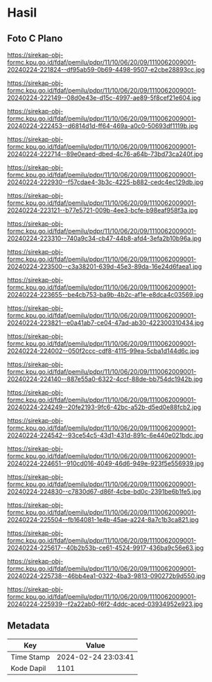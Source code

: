 # Hasil

## Foto C Plano

https://sirekap-obj-formc.kpu.go.id/fdaf/pemilu/pdpr/11/10/06/20/09/1110062009001-20240224-221824--df95ab59-0b69-4498-9507-e2cbe28893cc.jpg

https://sirekap-obj-formc.kpu.go.id/fdaf/pemilu/pdpr/11/10/06/20/09/1110062009001-20240224-222149--08d0e43e-d15c-4997-ae89-5f8cef21e604.jpg

https://sirekap-obj-formc.kpu.go.id/fdaf/pemilu/pdpr/11/10/06/20/09/1110062009001-20240224-222453--d6814d1d-ff64-469a-a0c0-50693df1119b.jpg

https://sirekap-obj-formc.kpu.go.id/fdaf/pemilu/pdpr/11/10/06/20/09/1110062009001-20240224-222714--89e0eaed-dbed-4c76-a64b-73bd73ca240f.jpg

https://sirekap-obj-formc.kpu.go.id/fdaf/pemilu/pdpr/11/10/06/20/09/1110062009001-20240224-222930--f57cdae4-3b3c-4225-b882-cedc4ec129db.jpg

https://sirekap-obj-formc.kpu.go.id/fdaf/pemilu/pdpr/11/10/06/20/09/1110062009001-20240224-223121--b77e5721-009b-4ee3-bcfe-b98eaf958f3a.jpg

https://sirekap-obj-formc.kpu.go.id/fdaf/pemilu/pdpr/11/10/06/20/09/1110062009001-20240224-223310--740a9c34-cb47-44b8-afd4-3efa2b10b96a.jpg

https://sirekap-obj-formc.kpu.go.id/fdaf/pemilu/pdpr/11/10/06/20/09/1110062009001-20240224-223500--c3a38201-639d-45e3-89da-16e24d6faea1.jpg

https://sirekap-obj-formc.kpu.go.id/fdaf/pemilu/pdpr/11/10/06/20/09/1110062009001-20240224-223655--be4cb753-ba9b-4b2c-af1e-e8dca4c03569.jpg

https://sirekap-obj-formc.kpu.go.id/fdaf/pemilu/pdpr/11/10/06/20/09/1110062009001-20240224-223821--e0a41ab7-ce04-47ad-ab30-422300310434.jpg

https://sirekap-obj-formc.kpu.go.id/fdaf/pemilu/pdpr/11/10/06/20/09/1110062009001-20240224-224002--050f2ccc-cdf8-4115-99ea-5cba1d144d6c.jpg

https://sirekap-obj-formc.kpu.go.id/fdaf/pemilu/pdpr/11/10/06/20/09/1110062009001-20240224-224140--887e55a0-6322-4ccf-88de-bb754dc1942b.jpg

https://sirekap-obj-formc.kpu.go.id/fdaf/pemilu/pdpr/11/10/06/20/09/1110062009001-20240224-224249--20fe2193-9fc6-42bc-a52b-d5ed0e88fcb2.jpg

https://sirekap-obj-formc.kpu.go.id/fdaf/pemilu/pdpr/11/10/06/20/09/1110062009001-20240224-224542--93ce54c5-43d1-431d-891c-6e440e021bdc.jpg

https://sirekap-obj-formc.kpu.go.id/fdaf/pemilu/pdpr/11/10/06/20/09/1110062009001-20240224-224651--910cd016-4049-46d6-949e-923f5e556939.jpg

https://sirekap-obj-formc.kpu.go.id/fdaf/pemilu/pdpr/11/10/06/20/09/1110062009001-20240224-224830--c7830d67-d86f-4cbe-bd0c-2391be6b1fe5.jpg

https://sirekap-obj-formc.kpu.go.id/fdaf/pemilu/pdpr/11/10/06/20/09/1110062009001-20240224-225504--fb164081-1e4b-45ae-a224-8a7c1b3ca821.jpg

https://sirekap-obj-formc.kpu.go.id/fdaf/pemilu/pdpr/11/10/06/20/09/1110062009001-20240224-225617--40b2b53b-ce61-4524-9917-436ba9c56e63.jpg

https://sirekap-obj-formc.kpu.go.id/fdaf/pemilu/pdpr/11/10/06/20/09/1110062009001-20240224-225738--46bb4ea1-0322-4ba3-9813-090272b9d550.jpg

https://sirekap-obj-formc.kpu.go.id/fdaf/pemilu/pdpr/11/10/06/20/09/1110062009001-20240224-225939--f2a22ab0-f6f2-4ddc-aced-03934952e923.jpg


## Metadata

| Key        | Value               |
| ---------- | ------------------- |
| Time Stamp | 2024-02-24 23:03:41 |
| Kode Dapil | 1101                |



